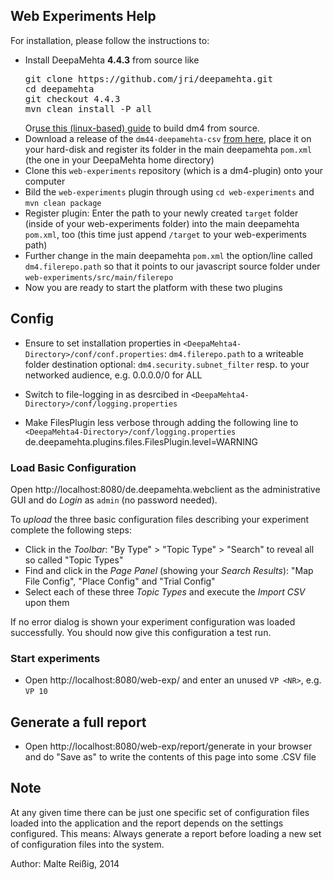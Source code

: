 
## Web Experiments Help

For installation, please follow the instructions to:

* Install DeepaMehta **4.4.3** from source like<br/>
  <pre>git clone https://github.com/jri/deepamehta.git
  cd deepamehta
  git checkout 4.4.3
  mvn clean install -P all</pre>
  Or[use this (linux-based) guide](https://trac.deepamehta.de/wiki/PluginDevelopmentGuide) to build dm4 from source.
* Download a release of the `dm44-deepamehta-csv` [from here](http://download.deepamehta.de/dm44-deepamehta-csv-0.0.4.jar), place it on your hard-disk and register its  folder in the main deepamehta `pom.xml` (the one in your DeepaMehta home directory)
* Clone this `web-experiments` repository (which is a dm4-plugin) onto your computer
* Bild the `web-experiments` plugin through using `cd web-experiments` and `mvn clean package`<br/>
* Register plugin: Enter the path to your newly created `target` folder (inside of your web-experiments folder) into the main deepamehta `pom.xml`, too (this time just append `/target` to your web-experiments path)
* Further change in the main deepamehta `pom.xml` the option/line called `dm4.filerepo.path` so that it points to our javascript source folder under `web-experiments/src/main/filerepo`
* Now you are ready to start the platform with these two plugins

## Config

* Ensure to set installation properties in `<DeepaMehta4-Directory>/conf/conf.properties`:
  `dm4.filerepo.path` to a writeable folder destination
   optional: `dm4.security.subnet_filter` resp. to your networked audience, e.g. 0.0.0.0/0 for ALL
  
* Switch to file-logging in as desrcibed in `<DeepaMehta4-Directory>/conf/logging.properties`

* Make FilesPlugin less verbose through adding the following line to `<DeepaMehta4-Directory>/conf/logging.properties`
  de.deepamehta.plugins.files.FilesPlugin.level=WARNING

### Load Basic Configuration

Open http://localhost:8080/de.deepamehta.webclient as the administrative GUI and do _Login_ as `admin` (no password needed).

To _upload_ the three basic configuration files describing your experiment complete the following steps:

* Click in the *Toolbar*: "By Type" > "Topic Type" > "Search" to reveal all so called "Topic Types"
* Find and click in the *Page Panel* (showing your _Search Results_): "Map File Config", "Place Config" and "Trial Config"
* Select each of these three _Topic Types_ and execute the *Import CSV* upon them

If no error dialog is shown your experiment configuration was loaded successfully. You should now give this configuration a test run.

### Start experiments

* Open http://localhost:8080/web-exp/ and enter an unused `VP <NR>`, e.g. `VP 10`

## Generate a full report

* Open http://localhost:8080/web-exp/report/generate in your browser and do "Save as" to write the contents of this page into some .CSV file

## Note

At any given time there can be just one specific set of configuration files loaded into the application and the report depends on the settings configured. This means: Always generate a report before loading a new set of configuration files into the system.


Author: Malte Reißig, 2014

